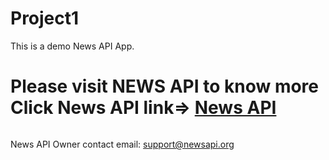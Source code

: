 # Project1
<DOCKTYPE html>
<html>
  <head>
    <style>
      .container{
        display: flex;
        flex-direction: row;
        }
    </style>
  </head>
  <body>
This is a demo News API App.

<div class="container">
<h1>Please visit NEWS API to know more Click News API link=> <a href="https://newsapi.org/">News API</a></h1>
</div>


News API
Owner contact email: support@newsapi.org
</body>
</html>

